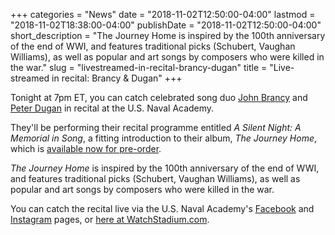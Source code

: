 +++
categories = "News"
date = "2018-11-02T12:50:00-04:00"
lastmod = "2018-11-02T18:38:00-04:00"
publishDate = "2018-11-02T12:50:00-04:00"
short_description = "The Journey Home is inspired by the 100th anniversary of the end of WWI, and features traditional picks (Schubert, Vaughan Williams), as well as popular and art songs by composers who were killed in the war."
slug = "livestreamed-in-recital-brancy-dugan"
title = "Live-streamed in recital: Brancy &amp; Dugan"
+++

Tonight at 7pm ET, you can catch celebrated song duo [John Brancy](/scene/people/john-brancy/) and [Peter Dugan](/scene/people/peter-dugan/) in recital at the U.S. Naval Academy.

They'll be performing their recital programme entitled *A Silent Night: A Memorial in Song*, a fitting introduction to their album, *The Journey Home*, which is [available now for pre-order](https://www.johnbrancy.com/pre-order/).

*The Journey Home* is inspired by the 100th anniversary of the end of WWI, and features traditional picks (Schubert, Vaughan Williams), as well as popular and art songs by composers who were killed in the war.

You can catch the recital live via the U.S. Naval Academy's [Facebook](https://www.facebook.com/USNavalAcademy/) and [Instagram](https://www.instagram.com/usnavalacademy/) pages, or [here at WatchStadium.com](https://watchstadium.com/live/149710/).

